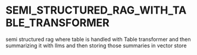 # SEMI_STRUCTURED_RAG_WITH_TABLE_TRANSFORMER
semi structured rag where table is handled with Table transformer and then summarizing it with llms and then storing those summaries in vector store
